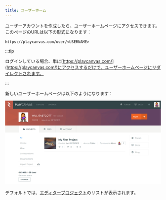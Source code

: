 ```yaml
---
title: ユーザーホーム
---
```


ユーザーアカウントを作成したら、ユーザーホームページにアクセスできます。このページのURLは以下の形式になります：

```none
https://playcanvas.com/user/<USERNAME>
```

:::tip

ログインしている場合、単に[https://playcanvas.com/](https://playcanvas.com/)にアクセスするだけで、ユーザーホームページにリダイレクトされます。

:::

新しいユーザーホームページは以下のようになります：

![ユーザーホームページ](/img/user-manual/account-management/user-accounts/user-home.png)

デフォルトでは、[エディタープロジェクト](../../editor/projects/index.md)のリストが表示されます。
